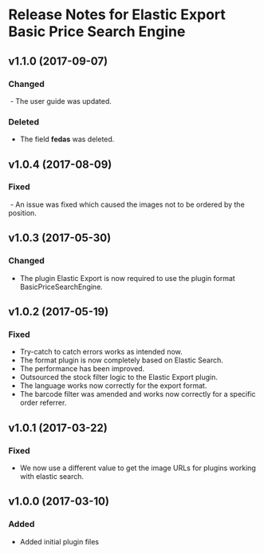 # Release Notes for Elastic Export Basic Price Search Engine

## v1.1.0 (2017-09-07)

### Changed
 - The user guide was updated.

### Deleted
- The field <b>fedas</b> was deleted.

## v1.0.4 (2017-08-09)

### Fixed
 - An issue was fixed which caused the images not to be ordered by the position.

## v1.0.3 (2017-05-30)

### Changed
- The plugin Elastic Export is now required to use the plugin format BasicPriceSearchEngine.

## v1.0.2 (2017-05-19)

### Fixed
- Try-catch to catch errors works as intended now.
- The format plugin is now completely based on Elastic Search.
- The performance has been improved.
- Outsourced the stock filter logic to the Elastic Export plugin.
- The language works now correctly for the export format.
- The barcode filter was amended and works now correctly for a specific order referrer.

## v1.0.1 (2017-03-22)

### Fixed
- We now use a different value to get the image URLs for plugins working with elastic search.

## v1.0.0 (2017-03-10)
 
### Added
- Added initial plugin files
